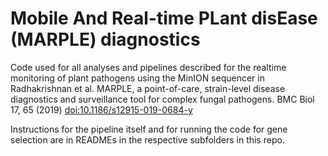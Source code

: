 # Mobile And Real-time PLant disEase (MARPLE) diagnostics
Code used for all analyses and pipelines described for the realtime monitoring of plant pathogens using the MinION sequencer in Radhakrishnan et al. MARPLE, a point-of-care, strain-level disease diagnostics and surveillance tool for complex fungal pathogens. BMC Biol 17, 65 (2019) [doi:10.1186/s12915-019-0684-y](https://doi.org/10.1186/s12915-019-0684-y)

Instructions for the pipeline itself and for running the code for gene selection are in READMEs in the respective subfolders in this repo.
